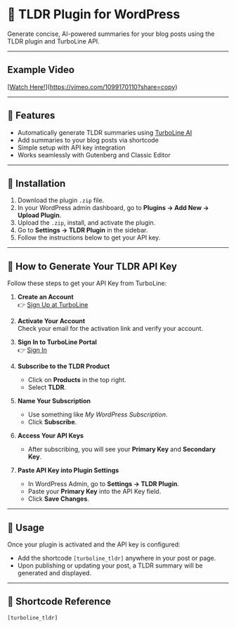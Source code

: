# 🧠 TLDR Plugin for WordPress

Generate concise, AI-powered summaries for your blog posts using the TLDR plugin and TurboLine API.

---

## Example Video

[[Watch Here!](https://vimeo.com/1099170110)](https://vimeo.com/1099170110?share=copy)

---

## 🔧 Features

- Automatically generate TLDR summaries using [TurboLine AI](https://platform.turboline.ai)
- Add summaries to your blog posts via shortcode
- Simple setup with API key integration
- Works seamlessly with Gutenberg and Classic Editor

---

## 🚀 Installation

1. Download the plugin `.zip` file.
2. In your WordPress admin dashboard, go to **Plugins → Add New → Upload Plugin**.
3. Upload the `.zip`, install, and activate the plugin.
4. Go to **Settings → TLDR Plugin** in the sidebar.
5. Follow the instructions below to get your API key.

---

## 🔐 How to Generate Your TLDR API Key

Follow these steps to get your API Key from TurboLine:

1. **Create an Account**  
   👉 [Sign Up at TurboLine](https://platform.turboline.ai/signup)

2. **Activate Your Account**  
   Check your email for the activation link and verify your account.

3. **Sign In to TurboLine Portal**  
   👉 [Sign In](https://platform.turboline.ai/signin)

4. **Subscribe to the TLDR Product**
   - Click on **Products** in the top right.
   - Select **TLDR**.

5. **Name Your Subscription**
   - Use something like _My WordPress Subscription_.
   - Click **Subscribe**.

6. **Access Your API Keys**
   - After subscribing, you will see your **Primary Key** and **Secondary Key**.

7. **Paste API Key into Plugin Settings**
   - In WordPress Admin, go to **Settings → TLDR Plugin**.
   - Paste your **Primary Key** into the API Key field.
   - Click **Save Changes**.

---

## 📝 Usage

Once your plugin is activated and the API key is configured:

- Add the shortcode `[turboline_tldr]` anywhere in your post or page.
- Upon publishing or updating your post, a TLDR summary will be generated and displayed.

---

## 🧩 Shortcode Reference

```shortcode
[turboline_tldr]
